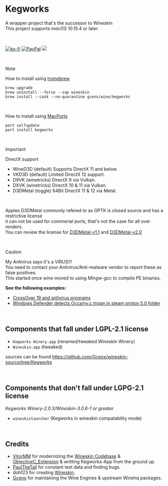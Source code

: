 # Kegworks
A wrapper project that's the successor to Wineskin\
This project supports *macOS 10.15.4* or later.

<br>

[![ko-fi](https://img.shields.io/badge/kofi-Donate-blue?style=for-the-badge&logo=ko-fi)](https://ko-fi.com/gcenx)
[![PayPal](https://img.shields.io/badge/PayPal-Donate-blue?style=for-the-badge&logo=paypal)](https://www.paypal.com/paypalme/gcenx)
[![](https://dcbadge.limes.pink/api/server/vJTjDyzJM2?compact=true)](https://discord.gg/vJTjDyzJM2)

<br>

> [!NOTE]
> How to install using [homebrew](https://brew.sh/)
> ```
> brew upgrade
> brew uninstall --force --zap wineskin
> brew install --cask --no-quarantine gcenx/wine/kegworks
> ```
> <br>
> 
> How to install using [MacPorts](https://www.macports.org/)
> ```
> port selfupdate
> port install kegworks
> ```

<br>

> [!IMPORTANT]
> DirectX support
> - WineD3D (default) Supports DirectX 11 and below.
> - VKD3D (default) Limited DirectX 12 support.
> - D9VK (winetricks) DirectX 9 via Vulkan.
> - DXVK (winetricks) DirectX 10 & 11 via Vulkan.
> - D3DMetal (toggle) 64Bit DirectX 11 & 12 via Metal.
>
> <br>
>
> Apples D3DMetal commonly refered to as GPTK is closed source and has a restrictive license\
> it can not be used for commerial ports, that's not the case for all over renders.\
> You can review the license for [D3DMetal-v1.1](/D3DMetal/1.1/License.pdf) and [D3DMetal-v2.0](/D3DMetal/2.0/License.pdf)

<br>

> [!CAUTION]
> My Antivirus says it's a VIRUS!!!\
> You need to contact your Antivirus/Anti-malware vendor to report these as false positives.\
> This started once wine moved to using *Mingw-gcc* to compile PE binaries.
> 
> __See the following examples:__
> - [CrossOver 19 and antivirus programs](https://www.codeweavers.com/support/forums/general/?t=27;msg=222870)
> - [Windows Defender detects Occamy.c trojan in steam proton 5.0 folder](https://github.com/ValveSoftware/Proton/issues/3593)

<br>

## Components that fall under LGPL-2.1 license
- `Kegworks Winery.app` (renamed/tweaked Wineskin Winery)
- `Wineskin.app` (tweaked)

sources can be found https://github.com/Gcenx/wineskin-source/tree/Kegworks

<br>

## Components that don't fall under LGPG-2.1 license
_Kegworks Winery-2.0.3/Wineskin-3.0.6-1 or greater_
- `wineskinlauncher` (Kegworks in wineskin compatability mode)

<br>

## Credits
- [VitorMM](https://github.com/vitor251093) for modernizing the [Wineskin Codebase](https://github.com/vitor251093/wineskin) & [ObjectiveC_Extension](https://github.com/vitor251093/ObjectiveC_Extension) & writting Kegworks-App from the ground up.
- [PaulTheTall](https://www.paulthetall.com/) for constant test data and finding bugs.
- doh123 for creating [Wineskin](https://web.archive.org/web/20141218081028/http://wineskin.urgesoftware.com/tiki-index.php).
- [Gcenx](https://github.com/Gcenx) for maintaining the Wine Engines & upstream Winehq packages.

